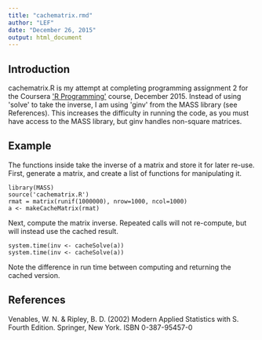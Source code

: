 ```yaml
---
title: "cachematrix.rmd"
author: "LEF"
date: "December 26, 2015"
output: html_document
---
```

## Introduction
cachematrix.R is my attempt at completing programming assignment 2 for the Coursera ['R Programming'](https://class.coursera.org/rprog-035) course, December 2015. Instead of using 'solve' to take the inverse, I am using 'ginv' from the MASS library (see References). This increases the difficulty in running the code, as you must have access to the MASS library, but ginv handles non-square matrices.

## Example
The functions inside take the inverse of a matrix and store it for later re-use. First, generate a matrix, and create a list of functions for manipulating it.
```{r}
library(MASS)
source('cachematrix.R')
rmat = matrix(runif(1000000), nrow=1000, ncol=1000)
a <- makeCacheMatrix(rmat)

```

Next, compute the matrix inverse. Repeated calls will not re-compute, but will instead use the cached result. 

```{r}
system.time(inv <- cacheSolve(a))
system.time(inv <- cacheSolve(a))
```

Note the difference in run time between computing and returning the cached version.

## References
Venables, W. N. & Ripley, B. D. (2002) Modern Applied Statistics with S. Fourth Edition. Springer, New York. ISBN 0-387-95457-0 